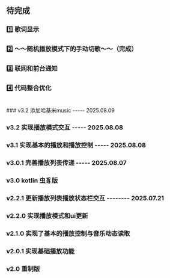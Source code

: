 ## 待完成 
### 1️⃣ 歌词显示
### 2️⃣ ～～随机播放模式下的手动切歌～～（完成）
### 3️⃣ 联网和前台通知
### 4️⃣ 代码整合优化

<br>
### v3.2 添加哈基米music ----- 2025.08.09

### v3.2 实现播放模式交互 ----- 2025.08.08

### v3.1 实现基本的播放和播放控制 ----- 2025.08.08

### v3.0.1 完善播放列表传递 ----- 2025.08.07

### v3.0 kotlin 虫豸版

### v2.2.1 更新播放列表播放状态栏交互 -------- 2025.07.21

### v2.2.0 实现播放模式和ui更新

### v2.1.0 实现了基本的播放控制与音乐动态读取

### v2.0.1 实现基础播放功能

### v2.0 重制版
